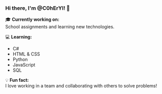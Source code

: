 
### Hi there, I'm @C0hErYl! 👋

🎓 **Currently working on:**  
School assignments and learning new technologies.

💻 **Learning:**
- C#
- HTML & CSS
- Python
- JavaScript
- SQL

💡 **Fun fact:**  
I love working in a team and collaborating with others to solve problems!
<!---
C0hErYl/C0hErYl is a ✨ special ✨ repository because its `README.md` (this file) appears on your GitHub profile.
You can click the Preview link to take a look at your changes.
--->
